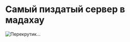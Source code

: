 # Самый пиздатый сервер в мадахау
![Перекрутик...](https://i.pinimg.com/736x/d1/60/c9/d160c945c2e1926e60796d024786e06c.jpg)
